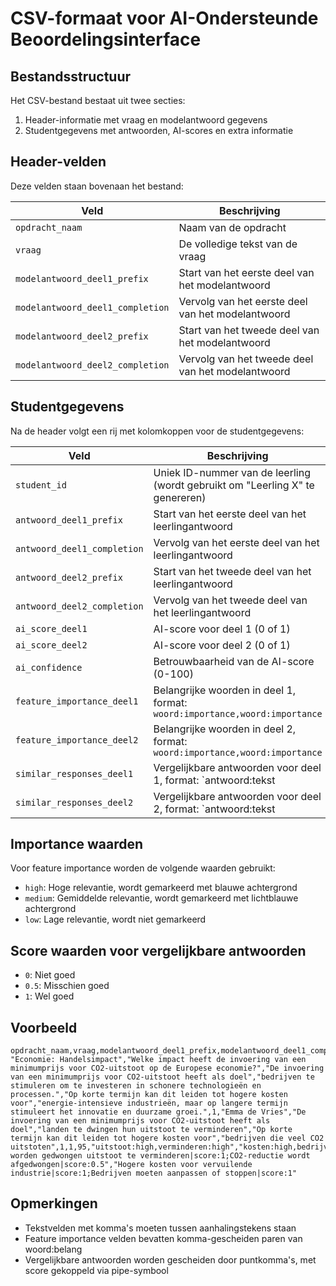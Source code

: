 # CSV-formaat voor AI-Ondersteunde Beoordelingsinterface

## Bestandsstructuur
Het CSV-bestand bestaat uit twee secties:
1. Header-informatie met vraag en modelantwoord gegevens
2. Studentgegevens met antwoorden, AI-scores en extra informatie

## Header-velden
Deze velden staan bovenaan het bestand:

| Veld | Beschrijving |
| --- | --- |
| `opdracht_naam` | Naam van de opdracht |
| `vraag` | De volledige tekst van de vraag |
| `modelantwoord_deel1_prefix` | Start van het eerste deel van het modelantwoord |
| `modelantwoord_deel1_completion` | Vervolg van het eerste deel van het modelantwoord |
| `modelantwoord_deel2_prefix` | Start van het tweede deel van het modelantwoord |
| `modelantwoord_deel2_completion` | Vervolg van het tweede deel van het modelantwoord |

## Studentgegevens
Na de header volgt een rij met kolomkoppen voor de studentgegevens:

| Veld | Beschrijving |
| --- | --- |
| `student_id` | Uniek ID-nummer van de leerling (wordt gebruikt om "Leerling X" te genereren) |
| `antwoord_deel1_prefix` | Start van het eerste deel van het leerlingantwoord |
| `antwoord_deel1_completion` | Vervolg van het eerste deel van het leerlingantwoord |
| `antwoord_deel2_prefix` | Start van het tweede deel van het leerlingantwoord |
| `antwoord_deel2_completion` | Vervolg van het tweede deel van het leerlingantwoord |
| `ai_score_deel1` | AI-score voor deel 1 (0 of 1) |
| `ai_score_deel2` | AI-score voor deel 2 (0 of 1) |
| `ai_confidence` | Betrouwbaarheid van de AI-score (0-100) |
| `feature_importance_deel1` | Belangrijke woorden in deel 1, format: `woord:importance,woord:importance` |
| `feature_importance_deel2` | Belangrijke woorden in deel 2, format: `woord:importance,woord:importance` |
| `similar_responses_deel1` | Vergelijkbare antwoorden voor deel 1, format: `antwoord:tekst|score:0/0.5/1` per antwoord gescheiden door puntkomma's |
| `similar_responses_deel2` | Vergelijkbare antwoorden voor deel 2, format: `antwoord:tekst|score:0/0.5/1` per antwoord gescheiden door puntkomma's |

## Importance waarden
Voor feature importance worden de volgende waarden gebruikt:
- `high`: Hoge relevantie, wordt gemarkeerd met blauwe achtergrond
- `medium`: Gemiddelde relevantie, wordt gemarkeerd met lichtblauwe achtergrond
- `low`: Lage relevantie, wordt niet gemarkeerd

## Score waarden voor vergelijkbare antwoorden
- `0`: Niet goed
- `0.5`: Misschien goed
- `1`: Wel goed

## Voorbeeld
```csv
opdracht_naam,vraag,modelantwoord_deel1_prefix,modelantwoord_deel1_completion,modelantwoord_deel2_prefix,modelantwoord_deel2_completion,student_id,naam,antwoord_deel1_prefix,antwoord_deel1_completion,antwoord_deel2_prefix,antwoord_deel2_completion,ai_score_deel1,ai_score_deel2,ai_confidence,feature_importance_deel1,feature_importance_deel2,similar_responses_deel1,similar_responses_deel2
"Economie: Handelsimpact","Welke impact heeft de invoering van een minimumprijs voor CO2-uitstoot op de Europese economie?","De invoering van een minimumprijs voor CO2-uitstoot heeft als doel","bedrijven te stimuleren om te investeren in schonere technologieën en processen.","Op korte termijn kan dit leiden tot hogere kosten voor","energie-intensieve industrieën, maar op langere termijn stimuleert het innovatie en duurzame groei.",1,"Emma de Vries","De invoering van een minimumprijs voor CO2-uitstoot heeft als doel","landen te dwingen hun uitstoot te verminderen","Op korte termijn kan dit leiden tot hogere kosten voor","bedrijven die veel CO2 uitstoten",1,1,95,"uitstoot:high,verminderen:high","kosten:high,bedrijven:medium","Bedrijven worden gedwongen uitstoot te verminderen|score:1;CO2-reductie wordt afgedwongen|score:0.5","Hogere kosten voor vervuilende industrie|score:1;Bedrijven moeten aanpassen of stoppen|score:1"
```

## Opmerkingen
- Tekstvelden met komma's moeten tussen aanhalingstekens staan
- Feature importance velden bevatten komma-gescheiden paren van woord:belang
- Vergelijkbare antwoorden worden gescheiden door puntkomma's, met score gekoppeld via pipe-symbool